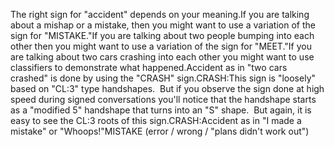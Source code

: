 The right sign for "accident" depends 
on your meaning.If you are talking about a mishap or a mistake, then you might want to use a 
variation of the sign for "MISTAKE."If you are talking about two people bumping into each other then you might want 
to use a variation of the sign for "MEET."If you are talking about two cars crashing into each other you might want to use 
classifiers to demonstrate what happened.Accident as in "two cars crashed" is done by using the "CRASH" sign.CRASH:This sign is "loosely" based on "CL:3" type handshapes.  But if you observe 
the sign done at high speed during signed conversations you'll notice that the 
handshape starts as a "modified 5" handshape that turns into an "S" shape.  
But again, it is easy to see the CL:3 roots of this sign.CRASH:Accident as in "I made a mistake" or "Whoops!"MISTAKE (error / wrong / "plans didn't work out")